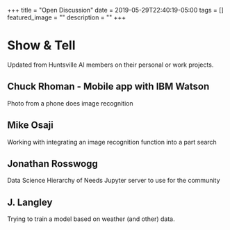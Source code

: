 +++
title =  "Open Discussion"
date = 2019-05-29T22:40:19-05:00
tags = []
featured_image = ""
description = ""
+++

# Show & Tell

Updated from Huntsville AI members on their personal or work projects.

<!--more-->
## Chuck Rhoman - Mobile app with IBM Watson
Photo from a phone does image recognition

## Mike Osaji
Working with integrating an image recognition function into a part search

## Jonathan Rosswogg
Data Science Hierarchy of Needs
Jupyter server to use for the community

## J. Langley
Trying to train a model based on weather (and other) data.

